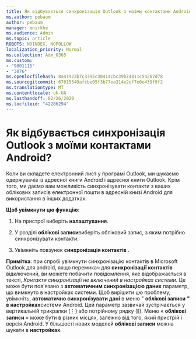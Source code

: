 ```yaml
---
title: Як відбувається синхронізація Outlook з моїми контактами Android?
ms.author: pebaum
author: pebaum
manager: mnirkhe
ms.audience: Admin
ms.topic: article
ROBOTS: NOINDEX, NOFOLLOW
localization_priority: Normal
ms.collection: Adm_O365
ms.custom:
- "9001115"
- "3076"
ms.openlocfilehash: 8a41923b7c3395c30414cbc39b74011c54267d78
ms.sourcegitcommit: 67015549afcbe05f3b77ea314e2ef7e0e439f9f2
ms.translationtype: MT
ms.contentlocale: uk-UA
ms.lasthandoff: 02/26/2020
ms.locfileid: "42286294"
---
```

# <a name="how-does-outlook-sync-with-my-android-contacts"></a>Як відбувається синхронізація Outlook з моїми контактами Android?

Коли ви складете електронний лист у програмі Outlook, ми шукаємо одержувачів із адресної книги Android і адресної книги Outlook. Крім того, ми даємо вам можливість синхронізувати контакти з ваших облікових записів електронної пошти в адресній книзі Android для використання в інших додатках. 
 
**Щоб увімкнути цю функцію**:
 
1. На пристрої виберіть **налаштування**.

2. У розділі **облікові записи**виберіть обліковий запис, з яким потрібно синхронізувати контакти.

3. Увімкніть повзунок **синхронізація контактів** .
 
**Примітка**: при спробі увімкнути синхронізацію контактів в Microsoft Outlook для android, якщо перемикач для **синхронізації контактів** відключений, ви можете побачити повідомлення, яке відображається в тексті, *Контакти синхронізації не включений в настройках системи*. Це може бути пов'язано з **автоматичним синхронізацією даних** параметр, що вимкнуто в настройках системи. Щоб вирішити цю проблему, увімкніть, **автоматично синхронізувати дані** в меню " **облікові записи** **" в настройках**системи Android. Цей параметр зазвичай зустрічається у вертикальній трикрапки (⋮) або потрійному рядку (⫼). Меню « **облікові записи** » може бути в різних місцях, залежно від того, який пристрій і версія Android. У більшості нових моделей **облікові записи** можна шукати в **настройках**.